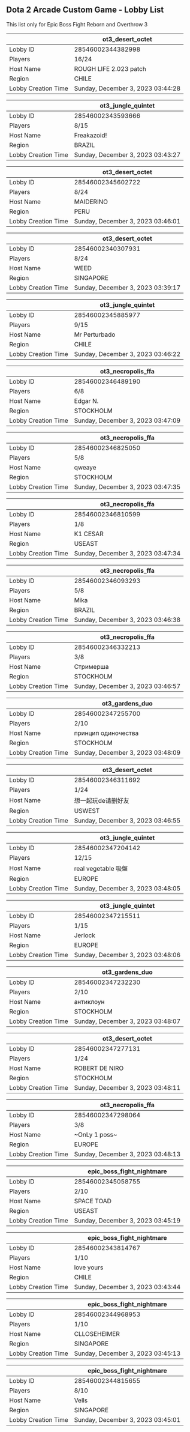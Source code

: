 ## Dota 2 Arcade Custom Game - Lobby List

This list only for Epic Boss Fight Reborn and Overthrow 3

|  | ot3_desert_octet |
| ------ | ------ |
| Lobby ID | 28546002344382998 |
| Players | 16/24 |
| Host Name | ROUGH LIFE 2.023 patch |
| Region | CHILE |
| Lobby Creation Time | Sunday, December 3, 2023 03:44:28 |


|  | ot3_jungle_quintet |
| ------ | ------ |
| Lobby ID | 28546002343593666 |
| Players | 8/15 |
| Host Name | Freakazoid! |
| Region | BRAZIL |
| Lobby Creation Time | Sunday, December 3, 2023 03:43:27 |


|  | ot3_desert_octet |
| ------ | ------ |
| Lobby ID | 28546002345602722 |
| Players | 8/24 |
| Host Name | MAIDERINO |
| Region | PERU |
| Lobby Creation Time | Sunday, December 3, 2023 03:46:01 |


|  | ot3_desert_octet |
| ------ | ------ |
| Lobby ID | 28546002340307931 |
| Players | 8/24 |
| Host Name | WEED |
| Region | SINGAPORE |
| Lobby Creation Time | Sunday, December 3, 2023 03:39:17 |


|  | ot3_jungle_quintet |
| ------ | ------ |
| Lobby ID | 28546002345885977 |
| Players | 9/15 |
| Host Name | Mr Perturbado |
| Region | CHILE |
| Lobby Creation Time | Sunday, December 3, 2023 03:46:22 |


|  | ot3_necropolis_ffa |
| ------ | ------ |
| Lobby ID | 28546002346489190 |
| Players | 6/8 |
| Host Name | Edgar N. |
| Region | STOCKHOLM |
| Lobby Creation Time | Sunday, December 3, 2023 03:47:09 |


|  | ot3_necropolis_ffa |
| ------ | ------ |
| Lobby ID | 28546002346825050 |
| Players | 5/8 |
| Host Name | qweaye |
| Region | STOCKHOLM |
| Lobby Creation Time | Sunday, December 3, 2023 03:47:35 |


|  | ot3_necropolis_ffa |
| ------ | ------ |
| Lobby ID | 28546002346810599 |
| Players | 1/8 |
| Host Name | K1 CESAR |
| Region | USEAST |
| Lobby Creation Time | Sunday, December 3, 2023 03:47:34 |


|  | ot3_necropolis_ffa |
| ------ | ------ |
| Lobby ID | 28546002346093293 |
| Players | 5/8 |
| Host Name | Mika |
| Region | BRAZIL |
| Lobby Creation Time | Sunday, December 3, 2023 03:46:38 |


|  | ot3_necropolis_ffa |
| ------ | ------ |
| Lobby ID | 28546002346332213 |
| Players | 3/8 |
| Host Name | Стримерша |
| Region | STOCKHOLM |
| Lobby Creation Time | Sunday, December 3, 2023 03:46:57 |


|  | ot3_gardens_duo |
| ------ | ------ |
| Lobby ID | 28546002347255700 |
| Players | 2/10 |
| Host Name | принцип одиночества |
| Region | STOCKHOLM |
| Lobby Creation Time | Sunday, December 3, 2023 03:48:09 |


|  | ot3_desert_octet |
| ------ | ------ |
| Lobby ID | 28546002346311692 |
| Players | 1/24 |
| Host Name | 想一起玩de请删好友 |
| Region | USWEST |
| Lobby Creation Time | Sunday, December 3, 2023 03:46:55 |


|  | ot3_jungle_quintet |
| ------ | ------ |
| Lobby ID | 28546002347204142 |
| Players | 12/15 |
| Host Name | real vegetable 吸盤 |
| Region | EUROPE |
| Lobby Creation Time | Sunday, December 3, 2023 03:48:05 |


|  | ot3_jungle_quintet |
| ------ | ------ |
| Lobby ID | 28546002347215511 |
| Players | 1/15 |
| Host Name | Jerlock |
| Region | EUROPE |
| Lobby Creation Time | Sunday, December 3, 2023 03:48:06 |


|  | ot3_gardens_duo |
| ------ | ------ |
| Lobby ID | 28546002347232230 |
| Players | 2/10 |
| Host Name | антиклоун |
| Region | STOCKHOLM |
| Lobby Creation Time | Sunday, December 3, 2023 03:48:07 |


|  | ot3_desert_octet |
| ------ | ------ |
| Lobby ID | 28546002347277131 |
| Players | 1/24 |
| Host Name | ROBERT DE NIRO |
| Region | STOCKHOLM |
| Lobby Creation Time | Sunday, December 3, 2023 03:48:11 |


|  | ot3_necropolis_ffa |
| ------ | ------ |
| Lobby ID | 28546002347298064 |
| Players | 3/8 |
| Host Name | ~OnLy 1 poss~ |
| Region | EUROPE |
| Lobby Creation Time | Sunday, December 3, 2023 03:48:13 |


|  | epic_boss_fight_nightmare |
| ------ | ------ |
| Lobby ID | 28546002345058755 |
| Players | 2/10 |
| Host Name | SPACE TOAD |
| Region | USEAST |
| Lobby Creation Time | Sunday, December 3, 2023 03:45:19 |


|  | epic_boss_fight_nightmare |
| ------ | ------ |
| Lobby ID | 28546002343814767 |
| Players | 1/10 |
| Host Name | love yours |
| Region | CHILE |
| Lobby Creation Time | Sunday, December 3, 2023 03:43:44 |


|  | epic_boss_fight_nightmare |
| ------ | ------ |
| Lobby ID | 28546002344968953 |
| Players | 1/10 |
| Host Name | CLLOSEHEIMER |
| Region | SINGAPORE |
| Lobby Creation Time | Sunday, December 3, 2023 03:45:13 |


|  | epic_boss_fight_nightmare |
| ------ | ------ |
| Lobby ID | 28546002344815655 |
| Players | 8/10 |
| Host Name | Vells |
| Region | SINGAPORE |
| Lobby Creation Time | Sunday, December 3, 2023 03:45:01 |


